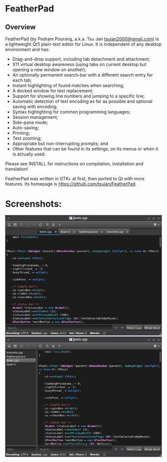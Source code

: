 # FeatherPad

## Overview

FeatherPad (by Pedram Pourang, a.k.a. Tsu Jan <tsujan2000@gmail.com>) is a lightweight Qt5 plain-text editor for Linux. It is independent of any desktop environment and has:

  * Drag-and-drop support, including tab detachment and attachment;
  * X11 virtual desktop awareness (using tabs on current desktop but opening a new window on another);
  * An optionally permanent search-bar with a different search entry for each tab;
  * Instant highlighting of found matches when searching;
  * A docked window for text replacement;
  * Support for showing line numbers and jumping to a specific line;
  * Automatic detection of text encoding as far as possible and optional saving with encoding;
  * Syntax highlighting for common programming languages;
  * Session management;
  * Side-pane mode;
  * Auto-saving;
  * Printing;
  * Text zooming;
  * Appropriate but non-interrupting prompts; and
  * Other features that can be found in its settings, on its menus or when it is actually used.

Please see INSTALL for instructions on compilation, installation and translation!

FeatherPad was written in GTK+ at first, then ported to Qt with more features. Its homepage is <https://github.com/tsujan/FeatherPad>.

# Screenshots:

![Tabs](screenshots/Tabs.png?raw=true "Tabs")
![Side-Pane](screenshots/Side-Pane.png?raw=true "Side-Pane")
